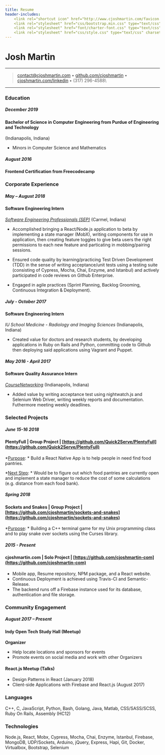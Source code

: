 ```yaml
---
title: Resume
header-includes:
    <link rel="shortcut icon" href="http://www.cjoshmartin.com/favicon.ico">
    <link rel="stylesheet" href="css/bootstrap.min.css" type="text/css" charset="utf-8" />
    <link rel="stylesheet" href="font/charter-font.css" type="text/css" charset="utf-8" />
    <link rel="stylesheet" href="css/style.css" type="text/css" charset="utf-8" />
---
```


<div class="container">
<div class="row">
<div class="header col">

Josh Martin
=========================

----

>  <contact@cjoshmartin.com> • [github.com/cjoshmartin](https://www.github.com/cjoshmartin) • [cjoshmartin.com/linkedin](https://cjoshmartin.com/linkedin) • (317) 296-4588\

----

</div>
</div>

<div class="row"> 
<div class="main-content col-xs-8">

### Education

##### December 2019
#### Bachelor of Science in Computer Engineering from Purdue of Engineering and Technology
(Indianapolis, Indiana)

* Minors in Computer Science and Mathematics

##### August 2016 
#### Frontend Certification from Freecodecamp

### Corporate Experience


##### May – August 2018

#### Software Engineering Intern

*[Software Engineering Professionals (SEP)](https://www.sep.com/)*
    (Carmel, Indiana)
    
* Accomplished bringing a React/Node.js application to beta by implementing a state manager (MobX), writing components for use in application, then creating feature toggles to give beta users the right permissions to each new feature and particating in mobbing/pairing sessions. 

* Ensured code quality by learning/practicing Test Driven Development (TDD) in the sense of writing acceptance/unit tests using a testing suite (consisting of Cypress, Mocha, Chai, Enzyme, and Istanbul) and actively participated in code reviews on Github Enterprise.

* Engaged in agile practices (Sprint Planning, Backlog Grooming, Continuous Integration & Deployment).


##### July - October 2017

#### Software Engineering Intern

*IU School Medicine - Radiology and Imaging Sciences*
(Indianapolis, Indiana)

* Created value for doctors and research students, by developing applications in Ruby on Rails and Python, committing code to Github then deploying said applications using Vagrant and Puppet.
    
##### May 2016 - April 2017

#### Software Quality Assurance Intern
*[CourseNetworking](http://www.thecn.com/)*
    (Indianapolis, Indiana)

* Added value by writing acceptance test using nightwatch.js and Selenium Web Driver, writing weekly reports and documentation. Futhermore meeting weekly deadlines.

### Selected Projects

##### June 15-16 2018
#### PlentyFull | Group Project | [https://github.com/Quick2Serve/PlentyFull](https://github.com/Quick2Serve/PlentyFull)  

*<u>Purpose</u>: * Build a React Native App is to help people in need find food pantries. 

*<u>Next Step</u>: * Would be to figure out which food pantries are currently open and implement a state manager to reduce the cost of some calculations (e.g. distance from each food bank).  

##### Spring 2018
#### Sockets and Snakes | Group Project | [https://github.com/cjoshmartin/sockets-and-snakes](https://github.com/cjoshmartin/sockets-and-snakes)

*<u>Purpose</u>: * Building a C++ terminal game for my Unix programming class and to play snake over sockets using the Curses library.

##### 2015 - Present
#### cjoshmartin.com | Solo Project | [https://github.com/cjoshmartin-com](https://github.com/cjoshmartin-com)

* Mobile app, Resume repository, NPM package, and a React website.
* Continuous Deployment is achieved using Travis-CI and Semantic-Release. 
* The backend runs off a Firebase instance used for its database, authentication and file storage. 

</div>

<div class="sidebar col-xs-4">

### Community Engagement

##### August 2017 – Present
#### Indy Open Tech Study Hall (Meetup)
**Organizer**

* Help locate locations and sponsors for events
* Promote events on social media and work with other Organizers

#### React.js Meetup (Talks)

* Design Patterns in React (January 2018) 
* Client-side Applications with Firebase and React.js (August 2017)

### Languages

C++, C, JavaScript, Python, Bash, Golang, Java, Matlab, CSS/SASS/SCSS, Ruby On Rails, Assembly (HC12)

### Technologies

Node.js, React, Mobx, Cypress, Mocha, Chai, Enzyme, Istanbul, Firebase, MongoDB, UDP/Sockets, Arduino, jQuery, Express, Hapi, Git, Docker, Virtualbox, Bootstrap, Selenium

</div>
</div>
</div>
